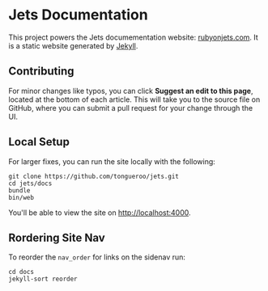# Jets Documentation

This project powers the Jets documementation website: [rubyonjets.com](http://rubyonjets.com).  It is a static website generated by [Jekyll](https://jekyllrb.com/).

## Contributing

For minor changes like typos, you can click **Suggest an edit to this page**, located at the bottom of each article. This will take you to the source file on GitHub, where you can submit a pull request for your change through the UI.

## Local Setup

For larger fixes, you can run the site locally with the following:

    git clone https://github.com/tongueroo/jets.git
    cd jets/docs
    bundle
    bin/web

You'll be able to view the site on [http://localhost:4000](http://localhost:4000).

## Rordering Site Nav

To reorder the `nav_order` for links on the sidenav run:

    cd docs
    jekyll-sort reorder
